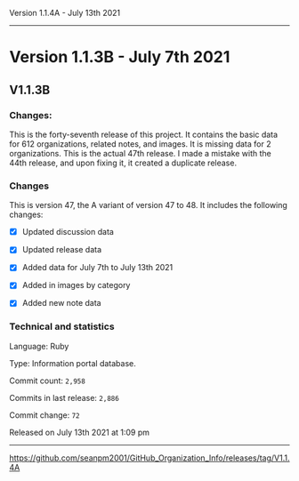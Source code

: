 Version 1.1.4A - July 13th 2021 

***

# Version 1.1.3B - July 7th 2021

## V1.1.3B

### Changes:

This is the forty-seventh release of this project. It contains the basic data for 612 organizations, <!-- (fork count minus 2) !--> related notes, and images. It is missing data for 2 organizations. This is the actual 47th release. I made a mistake with the 44th release, and upon fixing it, it created a duplicate release.

### Changes

This is version 47, the A variant of version 47 to 48. It includes the following changes:

- [x] Updated discussion data

- [x] Updated release data

- [x] Added data for July 7th to July 13th 2021

- [x] Added in images by category

- [x] Added new note data

### Technical and statistics

Language: Ruby

Type: Information portal database.

Commit count: `2,958`

Commits in last release: `2,886`

Commit change: `72`

Released on July 13th 2021 at 1:09 pm

***

https://github.com/seanpm2001/GitHub_Organization_Info/releases/tag/V1.1.4A
